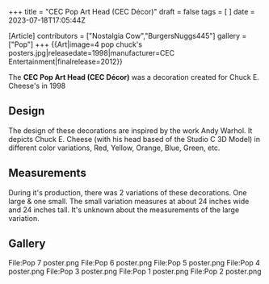 +++
title = "CEC Pop Art Head (CEC Décor)"
draft = false
tags = [ ]
date = 2023-07-18T17:05:44Z

[Article]
contributors = ["Nostalgia Cow","BurgersNuggs445"]
gallery = ["Pop"]
+++
{{Art|image=4 pop chuck's posters.jpg|releasedate=1998|manufacturer=CEC Entertainment|finalrelease=2012}}

The **CEC Pop Art Head (CEC Décor)** was a decoration created for Chuck E. Cheese's in 1998

## Design ##
The design of these decorations are inspired by the work Andy Warhol. It depicts Chuck E. Cheese (with his head based of the Studio C 3D Model) in different color variations, Red, Yellow, Orange, Blue, Green, etc.

## Measurements ##
During it's production, there was 2 variations of these decorations. One large & one small. The small variation measures at about 24 inches wide and 24 inches tall. It's unknown about the measurements of the large variation.

## Gallery  ##
<gallery>
File:Pop 7 poster.png
</gallery><gallery>
File:Pop 6 poster.png
</gallery><gallery>
File:Pop 5 poster.png
</gallery><gallery>
File:Pop 4 poster.png
</gallery><gallery>
File:Pop 3 poster.png
</gallery><gallery>
File:Pop 1 poster.png
</gallery><gallery>
File:Pop 2 poster.png
</gallery>